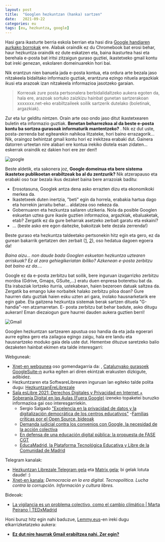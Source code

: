 ```yaml
---
layout: post
title:  "Googlen hezkuntzan (hanka) sartzen"
date:   2021-09-22
categories: eu
tags: [eu, hezkuntza, google]
---
```


Hasi gara ikasturte berria eskola berrian eta hasi dira [Google handiaren aurkako borrokak](https://izaroblog.github.io/eu/internet/2017/06/11/GooglenHezkuntza.html) ere. Alabak oraindik ez du Chromebook bat erosi behar, haur hezkuntza oraindik ez dute eskatzen eta, baina ikasturtea hasi eta berehala e-posta bat iritsi zitzaigun guraso guztiei, ikastetxeko gmail kontu bat ireki genezan, eskolaren domeinuarekin hori bai. 

Nik erantzun nien banuela jada e-posta kontua, eta ordura arte bezala jaso nitzakeela bidalitako informazio guztiak, erantzuna ezingo nituela argazkiak ikusi eta arazoak izan nitzakeela informazioa jasotzeko garaian. 

> Korreoak zure posta pertsonalera  berbidalidaltzeko aukera egoten da, hala ere, arazoak sortuko zaizkizu  hainbat gunetan sartzerakoan xxxxxxx.net-eko erabiltzaileek soilik sartzerik dutelako (boletinak, argazkiak).

Zur eta lur gelditu nintzen. Orain arte oso ondo jaso ditut ikastetxearen buletin eta informazio guztiak. **Benetan beharrezkoa al da beste e-posta kontu ba sortzea gurasoak informaturik mantentzeko?** . Nik ez dut uste, posta-zerrenda bat egitearekin nahikoa litzateke, hori baino errazagorik... Nik, oraingoz behintzat gmail kontu hori ez irekitzea erabaki dut. Gainera datorren urteetan nire alabari ere kontua irekiko diotela esan zidaten... eskerrak oraindik ez dakien hori ere zer den!! 

![google](https://cdn.pixabay.com/photo/2017/01/19/09/11/logo-google-1991840__340.png)

Beste aldetik, eta sakonera joz, **Google domeinua eta bere sistema ikastetxe publikoetan erabiltzeak ba al du zentzurik?** Nik atzerapauso eta erabaki oso txar bezala ikus dezaket baina bere arrazoiak baditu: 

- Erosotasuna, Googlek antza dena asko errazten dizu eta ekonomikoki merkea da. 
- Ikastetxeek duten inertzia, "beti" egin da horrela, erabakia hartua dago eta horrekin jarraitu behar... aldatzea oso nekeza da. 
- Gobernuaren eta hezkuntza sailaren utzikeria. Nola da posible Googlen eskuetan uztea gure ikasle guztien informazioa, argazkiak, ebaluaketak, etab? Zergatik ez da gure beharrak asetzeko zerbait garatu eta eskaini? 
- ... (beste asko ere egon daitezke, bakoitzak bete dezala zerrenda!)

Beste guraso eta hezkuntza taldeetako pertsonekin hitz egin eta gero, ez da gurean bakarrik gertatzen den zerbait ([1]((https://www.diariosur.es/andalucia/junta-andalucia-educacion-convenio-google-microsoft-20201130130210-nt.html)), [2](https://emtic.educarex.es/recursos/comunicate/google-para-educacion)), oso hedatua dagoen egoera da! 

*Baina aizu... non daude bada Googlen eskuetan hezkuntza uztearen arriskuak? Ez al zara gehiegikeriatan ibiliko? Azkenean e-posta zerbitzu bat baino ez da....*

Google ez da e-posta zerbitzu bat soilik, bere inguruan izugarrizko zerbitzu mordoa (Gdrive, Gmaps, GSuite,...) eratu duen enpresa boteretsu bat da. Eta irabaziak lortzeko iturria, ustekabean, haien bezeroen datuak saltzea da. Zergatik ba emango luke norbaitek halako zerbitzu piloa doan? 
Gure haurren datu guztiak haien esku uzten ari gara, inolako hausnarketarik ere egin gabe. Eta gaitzena hezkuntza sistemak berak sartzen dituela "G-handia"-ren atzamarretan. E- posta zerbitzu bat behar badute, asko ditugu aukeran! 
Eman diezaiogun gure haurrei dauden aukera guztien berri! 

![Gmail](https://cdn.pixabay.com/photo/2016/09/13/11/04/browser-1666982_960_720.png)

Googlen hezkuntzan sartzearen apustua oso handia da eta jada egoerari aurre egitea gero eta zailagoa egingo zaigu, hala ere landu eta hausnartzeko moduko gaia dela uste dut. Hementxe dituzue saretzeko balio dezaketen hainbat ekimen eta talde interesgarri:

Webguneak:

- [Xnet-en webgunea](https://xnet-x.net/es/) oso gomendagarria da: , [Catalunyako gurasoek GoogleSuite-n](https://xnet-x.net/es/no-autorizar-google-suite-escuelas/) aurka egiten ari diren ekintzak erakusten dizkigute, adibidez. 
- Hezkuntzaren eta SoftwareLibrearen inguruan lan egiteko talde polita dugu: [HezkuntzanEreLibrezale](https://hezkuntza.librezale.eus/)
 - [Sala esLibre 2021: Derechos Digitales y Privacidad en Internet + Soberanía Digital en las Aulas (Fuera Google)](https://interferencias.tech/eslibre/) izeneko topaketei buruzko informazioa gai oso interesgarriekin. 
 	- Sergio Salgado ["Excelencia en la privacidad de datos y la digitalización democrática de los centros educativos"](https://xnet-x.net/es/privacidad-datos-digitalizacion-democratica-educacion-sin-google/)
	-[Familias críticas por el Open Source, bideoak](https://tubedu.org/video-channels/grite_gomez/videos)
	- [Demanda judicial contra los convenios con Google, la necesidad de la acción colectiva](https://www.educar.encanarias.info/fundacion/)
	- [En defensa de una educación digital pública: la propuesta de FASE CGT](https://edigpubfasecgt.org/)
	- [EducaMadrid, la Plataforma Tecnológica Educativa y Libre de la Comunidad de Madrid](https://www.educa2.madrid.org/educamadrid/)

Telegram kanalak:

- [Hezkuntzan Librezale Telegram gela](https://t.me/hezkuntzanlibre) eta [Matrix gela](https://matrix.to/#/#hezkuntzan-ere-librezale:librezale.eus); bi gelak lotuta daude! :)
- [Xnet-en kanala](https://t.me/XnetInfo); *Democracia en la era digital. Tecnopolítica. Lucha contra la corrupción. Información y cultura libres.*

Bideoak: 

- [La vigilancia es un problema colectivo, como el cambio climático | Marta Peirano | TEDxMadrid](https://yewtu.be/watch?v=7wPFYdazgUs)

Honi buruz hitz egin nahi baduzue, [Lemmy.eus](https://lemmy.eus/)-en ireki dugu elkarrizketatzeko aukera: 
- **[Ez dut nire haurrak Gmail erabiltzea nahi. Zer egin?](https://lemmy.eus/post/9059)** 

